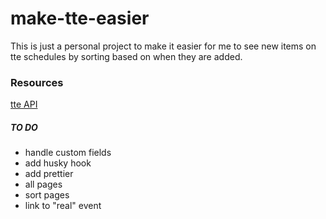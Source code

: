 # make-tte-easier

This is just a personal project to make it easier for me to see new items on tte schedules by sorting based on when they are added.

### Resources

[tte API](https://tabletop.events/developer/Introduction.html)

##### TO DO

- handle custom fields
- add husky hook
- add prettier
- all pages
- sort pages
- link to "real" event
